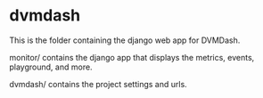 # dvmdash

This is the folder containing the django web app for DVMDash.

monitor/ contains the django app that displays the metrics, events, playground, and more.

dvmdash/ contains the project settings and urls.